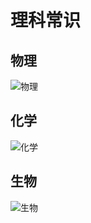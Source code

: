 # 理科常识

## 物理

![物理](../../assets/images/物理.png)

## 化学

![化学](../../assets/images/化学.png)

## 生物

![生物](../../assets/images/生物.png)